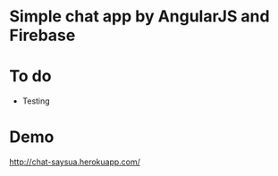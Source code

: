 # Simple chat app by AngularJS and Firebase

# To do

- Testing

# Demo

http://chat-saysua.herokuapp.com/